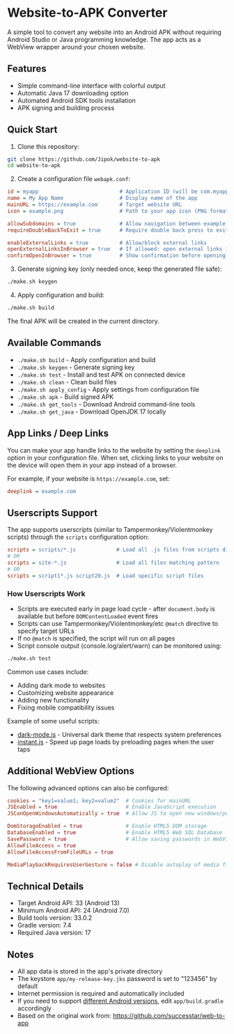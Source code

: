 # Website-to-APK Converter

A simple tool to convert any website into an Android APK without requiring Android Studio or Java programming knowledge. The app acts as a WebView wrapper around your chosen website.

## Features

- Simple command-line interface with colorful output
- Automatic Java 17 downloading option
- Automated Android SDK tools installation
- APK signing and building process

## Quick Start

1. Clone this repository:
```bash
git clone https://github.com/Jipok/website-to-apk
cd website-to-apk
```

2. Create a configuration file `webapk.conf`:
```ini
id = myapp                          # Application ID (will be com.myapp.webtoapk)
name = My App Name                  # Display name of the app
mainURL = https://example.com       # Target website URL
icon = example.png                  # Path to your app icon (PNG format)

allowSubdomains = true              # Allow navigation between example.com and sub.example.com
requireDoubleBackToExit = true      # Require double back press to exit app

enableExternalLinks = true          # Allow/block external links
openExternalLinksInBrowser = true   # If allowed: open external links in browser or WebView
confirmOpenInBrowser = true         # Show confirmation before opening external browser
```

3. Generate signing key (only needed once, keep the generated file safe):
```bash
./make.sh keygen
```

4. Apply configuration and build:
```bash
./make.sh build
```

The final APK will be created in the current directory.

## Available Commands

- `./make.sh build` - Apply configuration and build
- `./make.sh keygen` - Generate signing key
- `./make.sh test` - Install and test APK on connected device
- `./make.sh clean` - Clean build files
- `./make.sh apply_config` - Apply settings from configuration file
- `./make.sh apk` - Build signed APK
- `./make.sh get_tools` - Download Android command-line tools
- `./make.sh get_java` - Download OpenJDK 17 locally

## App Links / Deep Links

You can make your app handle links to the website by setting the `deeplink` option in your configuration file. When set, clicking links to your website on the device will open them in your app instead of a browser.

For example, if your website is `https://example.com`, set:
```ini
deeplink = example.com
```

## Userscripts Support

The app supports userscripts (similar to Tampermonkey/Violentmonkey scripts) through the `scripts` configuration option:

```ini
scripts = scripts/*.js             # Load all .js files from scripts directory
# OR
scripts = site-*.js                # Load all files matching pattern
# OR
scripts = script1*.js script20.js  # Load specific script files
```

### How Userscripts Work

- Scripts are executed early in page load cycle - after `document.body` is available but before `DOMContentLoaded` event fires
- Scripts can use Tampermonkey/Violentmonkey/etc `@match` directive to specify target URLs
- If no `@match` is specified, the script will run on all pages
- Script console output (console.log/alert/warn) can be monitored using:
```bash
./make.sh test
```

Common use cases include:
- Adding dark mode to websites
- Customizing website appearance
- Adding new functionality
- Fixing mobile compatibility issues

Example of some useful scripts:
- [dark-mode.js](https://gist.github.com/Jipok/01d12591491816625649a467db898518) - Universal dark theme that respects system preferences
- [instant.js](https://raw.githubusercontent.com/instantpage/instant.page/refs/heads/master/instantpage.js) - Speed up page loads by preloading pages when the user taps

## Additional WebView Options
The following advanced options can also be configured:
```toml
cookies = "key1=value1; key2=value2"  # Cookies for mainURL
JSEnabled = true                      # Enable JavaScript execution
JSCanOpenWindowsAutomatically = true  # Allow JS to open new windows/popups

DomStorageEnabled = true              # Enable HTML5 DOM storage
DatabaseEnabled = true                # Enable HTML5 Web SQL Database
SavePassword = true                   # Allow saving passwords in WebView
AllowFileAccess = true
AllowFileAccessFromFileURLs = true

MediaPlaybackRequiresUserGesture = false # Disable autoplay of media files
```

## Technical Details

- Target Android API: 33 (Android 13)
- Minimum Android API: 24 (Android 7.0)
- Build tools version: 33.0.2
- Gradle version: 7.4
- Required Java version: 17

## Notes

- All app data is stored in the app's private directory
- The keystore `app/my-release-key.jks` password is set to "123456" by default
- Internet permission is required and automatically included
- If you need to support [different Android versions](https://apilevels.com/), edit `app/build.gradle` accordingly
- Based on the original work from: https://github.com/successtar/web-to-app  
